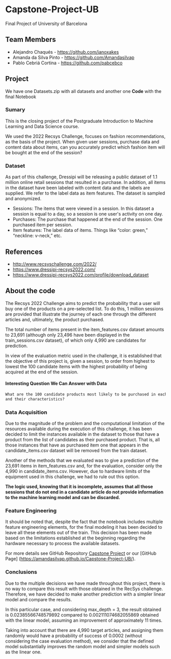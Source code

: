 # Capstone-Project-UB
Final Project of University of Barcelona


## Team Members
- Alejandro Chaqués  - https://github.com/janoxakes
- Amanda da Silva Pinto - https://github.com/Amandasilvap
- Pablo Cebriá Cortina - https://github.com/pabcebco

## Project
We have one Datasets.zip with all datasets and another one **Code** with the final Notebook

### Sumary

This is the closing project of the Postgraduate Introduction to Machine Learning and Data Science course. 

We used the 2022 Recsys Challenge, focuses on fashion recommendations, as the basis of the project. When given user sessions, purchase data and content data about items, can you accurately predict which fashion item will be bought at the end of the session?

### Dataset
As part of this challenge, Dressipi will be releasing a public dataset of 1.1 million online retail sessions that resulted in a purchase. In addition, all items in the dataset have been labeled with content data and the labels are supplied. We refer to the label data as item features. The dataset is sampled and anonymized.

- Sessions: The items that were viewed in a session. In this dataset a session is equal to a day, so a session is one user's activity on one day.
- Purchases: The purchase that happened at the end of the session. One purchased item per session.
- Item features: The label data of items. Things like “color: green,” “neckline: v-neck,” etc.

## References

- http://www.recsyschallenge.com/2022/
- https://www.dressipi-recsys2022.com/
- https://www.dressipi-recsys2022.com/profile/download_dataset

## About the code
The Recsys 2022 Challenge aims to predict the probability that a user will buy one of the products on a pre-selected list. To do this, 1 million sessions are provided that illustrate the journey of each one through the different articles and, ultimately, the product purchased.

The total number of items present in the item_features.csv dataset amounts to 23,691 (although only 23,496 have been displayed in the train_sessions.csv dataset), of which only 4,990 are candidates for prediction.

In view of the evaluation metric used in the challenge, it is established that the objective of this project is, given a session, to order from highest to lowest the 100 candidate items with the highest probability of being acquired at the end of the session.

#### Interesting Question We Can Answer with Data

```markdown
What are the 100 candidate products most likely to be purchased in each session based on the products visited 
and their characteristics?

```

### Data Acquisition

Due to the magnitude of the problem and the computational limitation of the resources available during the execution of this challenge, it has been decided to limit the instances available in the dataset to those that have a product from the list of candidates as their purchased product. That is, all those instances that have as purchased item one that appears in the candidate_items.csv dataset will be removed from the train dataset.

Another of the methods that we evaluated was to give a prediction of the 23,691 items in item_features.csv and, for the evaluation, consider only the 4,990 in candidate_items.csv. However, due to hardware limits of the equipment used in this challenge, we had to rule out this option.

**The logic used, knowing that it is incomplete, assumes that all those sessions that do not end in a candidate article do not provide information to the machine learning model and can be discarded.**

### Feature Engineering

It should be noted that, despite the fact that the notebook includes multiple feature engineering elements, for the final modeling it has been decided to leave all these elements out of the train. This decision has been made based on the limitations established at the beginning regarding the hardware necessary to process the available datasets.

For more details see GitHub Repository [Capstone Project](https://github.com/Amandasilvap/Capstone-Project-UB/blob/main/Code/Capstone_final.ipynb) or our [GitHub Page] (https://amandasilvap.github.io/Capstone-Project-UB/).

### Conclusions

Due to the multiple decisions we have made throughout this project, there is no way to compare this result with those obtained in the RecSys challenge. Therefore, we have decided to make another prediction with a simpler linear model and compare the results.

In this particular case, and considering max_depth = 3, the result obtained is 0.02385566748579892 compared to 0.002111074682055869 obtained with the linear model, assuming an improvement of approximately 11 times.

Taking into account that there are 4,990 target articles, and assigning them randomly would have a probability of success of 0.0002 (without considering the case evaluation method), we consider that the defined model substantially improves the random model and simpler models such as the linear one.
